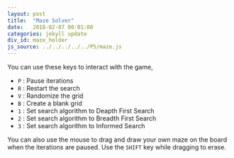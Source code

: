 ```yaml
---
layout: post
title:  "Maze Solver"
date:   2018-02-07 00:01:00
categories: jekyll update
div_id: maze_holder 
js_source: ../../../../../P5/maze.js
---
```


You can use these keys to interact with the game,

- `P` : Pause iterations
- `R` : Restart the search
- `V` : Randomize the grid
- `B` : Create a blank grid
- `1` : Set search algorithm to Deapth First Search
- `2` : Set search algorithm to Breadth First Search
- `3` : Set search algorithm to Informed Search

You can also use the mouse to drag and draw your own maze on the board when the iterations are paused. 
Use the `SHIFT` key while dragging to erase.
